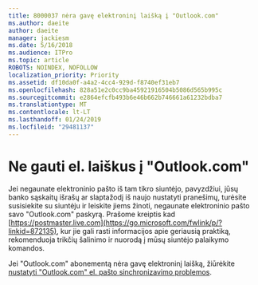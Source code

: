 ```yaml
---
title: 8000037 nėra gavę elektroninį laišką į "Outlook.com"
ms.author: daeite
author: daeite
manager: jackiesm
ms.date: 5/16/2018
ms.audience: ITPro
ms.topic: article
ROBOTS: NOINDEX, NOFOLLOW
localization_priority: Priority
ms.assetid: df10da0f-a4a2-4cc4-929d-f8740ef31eb7
ms.openlocfilehash: 828a51e2c0cc9ba45921916504b5086d565b995c
ms.sourcegitcommit: e2864efcfb493b6e46b662b746661a61232bdba7
ms.translationtype: MT
ms.contentlocale: lt-LT
ms.lasthandoff: 01/24/2019
ms.locfileid: "29481137"
---
```

# <a name="not-receiving-mail-in-outlookcom"></a>Ne gauti el. laiškus į "Outlook.com"

Jei negaunate elektroninio pašto iš tam tikro siuntėjo, pavyzdžiui, jūsų banko sąskaitų išrašų ar slaptažodį iš naujo nustatyti pranešimų, turėsite susisiekite su siuntėju ir leiskite jiems žinoti, negaunate elektroninio pašto savo "Outlook.com" paskyrą. Prašome kreiptis kad [https://postmaster.live.com](https://go.microsoft.com/fwlink/p/?linkid=872135), kur jie gali rasti informacijos apie geriausią praktiką, rekomenduoja trikčių šalinimo ir nuorodą į mūsų siuntėjo palaikymo komandos.
  
Jei "Outlook.com" abonementą nėra gavę elektroninį laišką, žiūrėkite [nustatyti "Outlook.com" el. pašto sinchronizavimo problemos](https://go.microsoft.com/fwlink/p/?linkid=874363).
  

